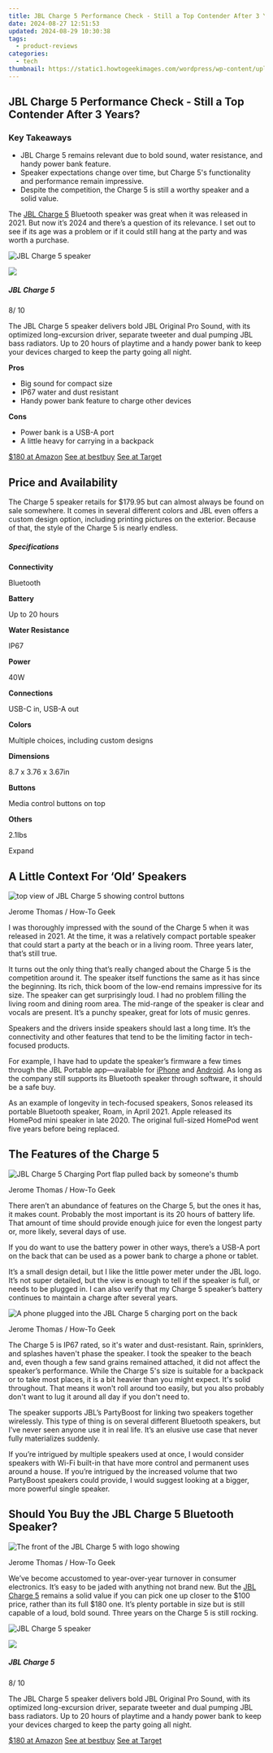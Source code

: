```yaml
---
title: JBL Charge 5 Performance Check - Still a Top Contender After 3 Years?
date: 2024-08-27 12:51:53
updated: 2024-08-29 10:30:38
tags:
  - product-reviews
categories:
  - tech
thumbnail: https://static1.howtogeekimages.com/wordpress/wp-content/uploads/wm/2024/03/jbl-charge-5-on-shelf.jpg
---
```


## JBL Charge 5 Performance Check - Still a Top Contender After 3 Years?

### Key Takeaways

* JBL Charge 5 remains relevant due to bold sound, water resistance, and handy power bank feature.
* Speaker expectations change over time, but Charge 5's functionality and performance remain impressive.
* Despite the competition, the Charge 5 is still a worthy speaker and a solid value.

 The [JBL Charge 5](https://www.amazon.com/JBL-CHARGE-Portable-Bluetooth-Waterproof/dp/B08X4YMTPM?dib=eyJ2IjoiMSJ9.DnlloN6mPqMDhHTYBQ6zDePtfiBDRHLwLasEONIWw2skcGoRhwUM8IzPDFt747Xlwpoy8UP8HeOL-yrxk8060h9Vg0fJPbiEDVR5VaQ7l9e5FLyTh9ENNzJm6zZoAIlkHZVWnKW-6hNPG3nrJO2w-Aq1bR5Sz1UnO0r6KSaXOAu7wI%5FjUDo2BI%5FCHrWTlWyO9XIGQ3OpCAsMMgEsweaY4Oy7NrhE2rTALYGKawA9-l0.4p-Z6lg4AckpBnc3IYqlqU3oKrhlP0bDQZP1Ka7Ttzc&dib%5Ftag=se&hydadcr=5651%5F13158745&keywords=jbl+charge+5&qid=1711726524&sr=8-1-spons&sp%5Fcsd=d2lkZ2V0TmFtZT1zcF9hdGY&th=1&tag=hotoge-20&ascsubtag=UUhtgUeUpU2002522&asc%5Frefurl=https%3A%2F%2Fwww.howtogeek.com%2Fjbl-charge-5-long-term-review%2F&asc%5Fcampaign=Authority) Bluetooth speaker was great when it was released in 2021\. But now it’s 2024 and there’s a question of its relevance. I set out to see if its age was a problem or if it could still hang at the party and was worth a purchase.

![JBL Charge 5 speaker](https://static1.howtogeekimages.com/wordpress/wp-content/uploads/2024/04/screenshot-2024-04-02-at-10-54-27-am.jpg) 

![](https://static1.howtogeekimages.com/wordpresshttps://static0.howtogeekimages.com/wordpress/wp-content/uploads/2024/01/htg-rec-2024-2000-1.png) 

#####  JBL Charge 5

8/ 10 

The JBL Charge 5 speaker delivers bold JBL Original Pro Sound, with its optimized long-excursion driver, separate tweeter and dual pumping JBL bass radiators. Up to 20 hours of playtime and a handy power bank to keep your devices charged to keep the party going all night.

**Pros** 
* Big sound for compact size
* IP67 water and dust resistant
* Handy power bank feature to charge other devices

**Cons** 
* Power bank is a USB-A port
* A little heavy for carrying in a backpack

[$180 at Amazon](https://www.amazon.com/JBL-CHARGE-Portable-Bluetooth-Waterproof/dp/B08X4YMTPM?tag=hotoge-20&ascsubtag=UUhtgUeUpU2002522&asc%5Frefurl=https%3A%2F%2Fwww.howtogeek.com%2Fjbl-charge-5-long-term-review%2F&asc%5Fcampaign=Authority) [See at bestbuy](https://shop-links.co/link/?exclusive=1&publisher_slug=itechdaily19598&url=https%3A%2F%2Fwww.bestbuy.com%2Fsite%2Fjbl__charge5_portabl%2F6454256.p%3FskuId%3D6454256) [See at Target](https://shop-links.co/link/?exclusive=1&publisher_slug=itechdaily19598&url=https%3A%2F%2Fwww.target.com%2Fp%2Fjbl%255Fcharge%255F5%255Fportabl%2F-%2FA-82238684) 

##  Price and Availability

 The Charge 5 speaker retails for $179.95 but can almost always be found on sale somewhere. It comes in several different colors and JBL even offers a custom design option, including printing pictures on the exterior. Because of that, the style of the Charge 5 is nearly endless.

#####  Specifications

**Connectivity** 

 Bluetooth 

**Battery** 

 Up to 20 hours 

**Water Resistance** 

 IP67 

**Power** 

 40W 

**Connections** 

 USB-C in, USB-A out 

**Colors** 

 Multiple choices, including custom designs 

**Dimensions** 

 8.7 x 3.76 x 3.67in 

**Buttons** 

 Media control buttons on top 

**Others** 

 2.1lbs 

Expand 

##  A Little Context For ‘Old’ Speakers

![top view of JBL Charge 5 showing control buttons](https://static1.howtogeekimages.com/wordpress/wp-content/uploads/wm/2024/03/jbl-charge-5-control-buttons.jpg) 

Jerome Thomas / How-To Geek

 I was thoroughly impressed with the sound of the Charge 5 when it was released in 2021\. At the time, it was a relatively compact portable speaker that could start a party at the beach or in a living room. Three years later, that’s still true.

 It turns out the only thing that’s really changed about the Charge 5 is the competition around it. The speaker itself functions the same as it has since the beginning. Its rich, thick boom of the low-end remains impressive for its size. The speaker can get surprisingly loud. I had no problem filling the living room and dining room area. The mid-range of the speaker is clear and vocals are present. It’s a punchy speaker, great for lots of music genres.

 Speakers and the drivers inside speakers should last a long time. It’s the connectivity and other features that tend to be the limiting factor in tech-focused products.

 For example, I have had to update the speaker’s firmware a few times through the JBL Portable app—available for [iPhone](https://apps.apple.com/us/app/jbl-portable/id994041762) and [Android](https://www.anrdoezrs.net/links/3607085/type/dlg/sid/UUhtgUeUpU2002522/https://play.google.com/store/apps/details?id=com.harman.ble.jbllink&hl=en%5FUS&gl=US). As long as the company still supports its Bluetooth speaker through software, it should be a safe buy.

 As an example of longevity in tech-focused speakers, Sonos released its portable Bluetooth speaker, Roam, in April 2021\. Apple released its HomePod mini speaker in late 2020\. The original full-sized HomePod went five years before being replaced.

##  The Features of the Charge 5

![JBL Charge 5 Charging Port flap pulled back by someone's thumb](https://static1.howtogeekimages.com/wordpress/wp-content/uploads/wm/2024/03/jbl-charge-5-charging-port.jpg) 

Jerome Thomas / How-To Geek

 There aren’t an abundance of features on the Charge 5, but the ones it has, it makes count. Probably the most important is its 20 hours of battery life. That amount of time should provide enough juice for even the longest party or, more likely, several days of use.

 If you do want to use the battery power in other ways, there’s a USB-A port on the back that can be used as a power bank to charge a phone or tablet.

 It’s a small design detail, but I like the little power meter under the JBL logo. It’s not super detailed, but the view is enough to tell if the speaker is full, or needs to be plugged in. I can also verify that my Charge 5 speaker’s battery continues to maintain a charge after several years.

![A phone plugged into the JBL Charge 5 charging port on the back](https://static1.howtogeekimages.com/wordpress/wp-content/uploads/wm/2024/03/jbl-charge-5-charging-phone.jpg) 

Jerome Thomas / How-To Geek

 The Charge 5 is IP67 rated, so it's water and dust-resistant. Rain, sprinklers, and splashes haven't phase the speaker. I took the speaker to the beach and, even though a few sand grains remained attached, it did not affect the speaker’s performance. While the Charge 5's size is suitable for a backpack or to take most places, it is a bit heavier than you might expect. It's solid throughout. That means it won't roll around too easily, but you also probably don't want to lug it around all day if you don't need to.

 The speaker supports JBL’s PartyBoost for linking two speakers together wirelessly. This type of thing is on several different Bluetooth speakers, but I’ve never seen anyone use it in real life. It’s an elusive use case that never fully materializes suddenly.

 If you’re intrigued by multiple speakers used at once, I would consider speakers with Wi-Fi built-in that have more control and permanent uses around a house. If you’re intrigued by the increased volume that two PartyBoost speakers could provide, I would suggest looking at a bigger, more powerful single speaker.

##  Should You Buy the JBL Charge 5 Bluetooth Speaker?

![The front of the JBL Charge 5 with logo showing](https://static1.howtogeekimages.com/wordpress/wp-content/uploads/wm/2024/03/jbl-charge-5-front.jpg) 

Jerome Thomas / How-To Geek

 We’ve become accustomed to year-over-year turnover in consumer electronics. It’s easy to be jaded with anything not brand new. But the [JBL Charge 5](https://www.amazon.com/JBL-CHARGE-Portable-Bluetooth-Waterproof/dp/B08X4YMTPM?dib=eyJ2IjoiMSJ9.DnlloN6mPqMDhHTYBQ6zDePtfiBDRHLwLasEONIWw2skcGoRhwUM8IzPDFt747Xlwpoy8UP8HeOL-yrxk8060h9Vg0fJPbiEDVR5VaQ7l9e5FLyTh9ENNzJm6zZoAIlkHZVWnKW-6hNPG3nrJO2w-Aq1bR5Sz1UnO0r6KSaXOAu7wI%5FjUDo2BI%5FCHrWTlWyO9XIGQ3OpCAsMMgEsweaY4Oy7NrhE2rTALYGKawA9-l0.4p-Z6lg4AckpBnc3IYqlqU3oKrhlP0bDQZP1Ka7Ttzc&dib%5Ftag=se&hydadcr=5651%5F13158745&keywords=jbl+charge+5&qid=1711726524&sr=8-1-spons&sp%5Fcsd=d2lkZ2V0TmFtZT1zcF9hdGY&th=1&tag=hotoge-20&ascsubtag=UUhtgUeUpU2002522&asc%5Frefurl=https%3A%2F%2Fwww.howtogeek.com%2Fjbl-charge-5-long-term-review%2F&asc%5Fcampaign=Authority) remains a solid value if you can pick one up closer to the $100 price, rather than its full $180 one. It’s plenty portable in size but is still capable of a loud, bold sound. Three years on the Charge 5 is still rocking.

![JBL Charge 5 speaker](https://static1.howtogeekimages.com/wordpress/wp-content/uploads/2024/04/screenshot-2024-04-02-at-10-54-27-am.jpg) 

![](https://static1.howtogeekimages.com/wordpresshttps://static0.howtogeekimages.com/wordpress/wp-content/uploads/2024/01/htg-rec-2024-2000-1.png) 

#####  JBL Charge 5

8/ 10 

The JBL Charge 5 speaker delivers bold JBL Original Pro Sound, with its optimized long-excursion driver, separate tweeter and dual pumping JBL bass radiators. Up to 20 hours of playtime and a handy power bank to keep your devices charged to keep the party going all night.

[$180 at Amazon](https://www.amazon.com/JBL-CHARGE-Portable-Bluetooth-Waterproof/dp/B08X4YMTPM?tag=hotoge-20&ascsubtag=UUhtgUeUpU2002522&asc%5Frefurl=https%3A%2F%2Fwww.howtogeek.com%2Fjbl-charge-5-long-term-review%2F&asc%5Fcampaign=Authority) [See at bestbuy](https://shop-links.co/link/?exclusive=1&publisher_slug=itechdaily19598&url=https%3A%2F%2Fwww.bestbuy.com%2Fsite%2Fjbl__charge5_portabl%2F6454256.p%3FskuId%3D6454256) [See at Target](https://shop-links.co/link/?exclusive=1&publisher_slug=itechdaily19598&url=https%3A%2F%2Fwww.target.com%2Fp%2Fjbl%255Fcharge%255F5%255Fportabl%2F-%2FA-82238684)

<ins class="adsbygoogle"
     style="display:block"
     data-ad-format="autorelaxed"
     data-ad-client="ca-pub-7571918770474297"
     data-ad-slot="1223367746"></ins>



<ins class="adsbygoogle"
     style="display:block"
     data-ad-client="ca-pub-7571918770474297"
     data-ad-slot="8358498916"
     data-ad-format="auto"
     data-full-width-responsive="true"></ins>
